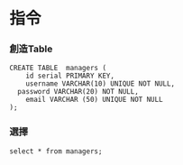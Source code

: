 # 指令

### 創造Table

    CREATE TABLE  managers (
        id serial PRIMARY KEY,
        username VARCHAR(10) UNIQUE NOT NULL,
      password VARCHAR(20) NOT NULL,
        email VARCHAR (50) UNIQUE NOT NULL
    );

### 選擇

    select * from managers;
